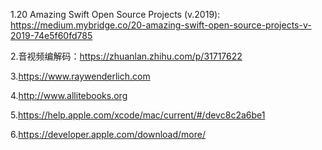 1.20 Amazing Swift Open Source Projects (v.2019):
    https://medium.mybridge.co/20-amazing-swift-open-source-projects-v-2019-74e5f60fd785
    
2.音视频编解码：https://zhuanlan.zhihu.com/p/31717622

3.https://www.raywenderlich.com

4.http://www.allitebooks.org

5.https://help.apple.com/xcode/mac/current/#/devc8c2a6be1

6.https://developer.apple.com/download/more/
